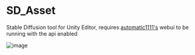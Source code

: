 # SD_Asset
Stable Diffusion tool for Unity Editor, requires [automatic1111's](https://github.com/AUTOMATIC1111/stable-diffusion-webui) webui to be running with the api enabled


![image](https://user-images.githubusercontent.com/2718628/199617631-cdd0cfee-8992-4e19-9a6f-90a40ed117f2.png)
